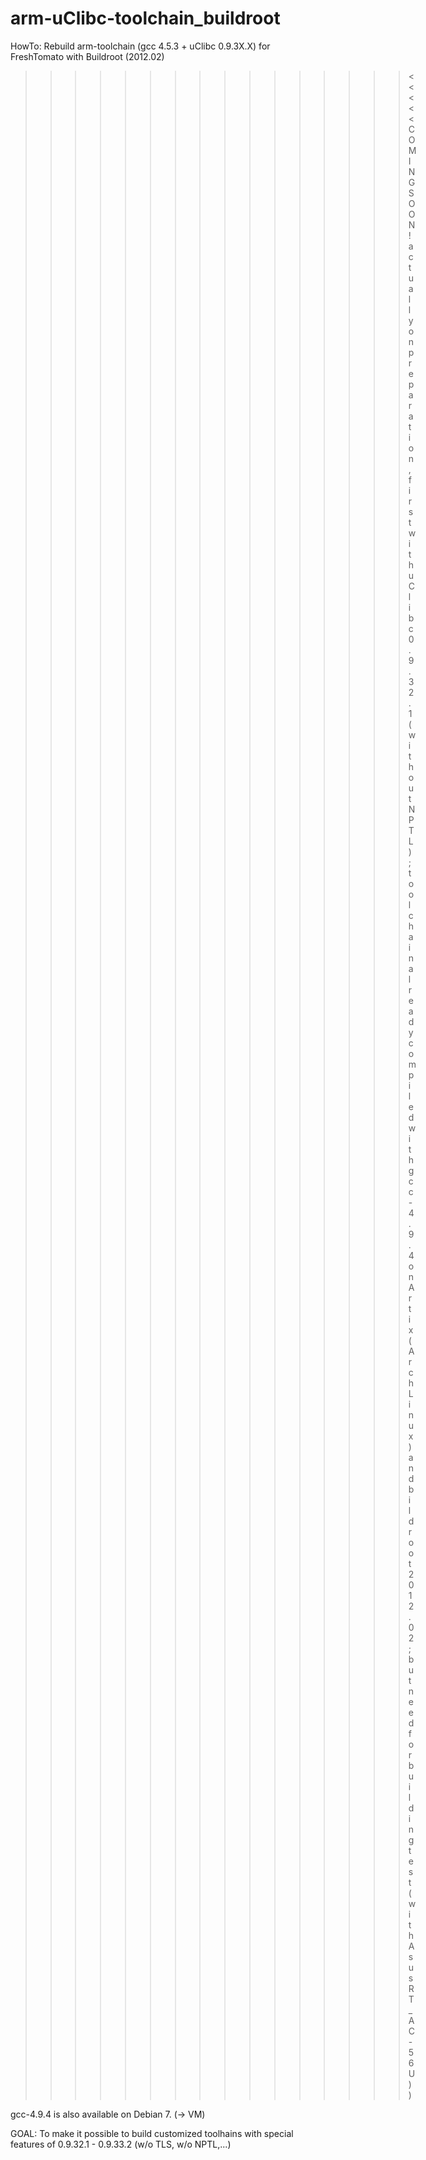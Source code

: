# arm-uClibc-toolchain_buildroot
HowTo: Rebuild arm-toolchain (gcc 4.5.3 + uClibc 0.9.3X.X) for FreshTomato with Buildroot (2012.02) 


>>>>>>>>>>>>>>>><<<<< COMING SOON!
actually on preparation, first with uClibc 0.9.32.1 (without NPTL); toolchain already compiled with gcc-4.9.4 on Artix (Arch Linux) and bildroot 2012.02; but need for building test (with Asus RT_AC-56U))

gcc-4.9.4 is also available on Debian 7. (-> VM)

GOAL: To make it possible to build customized toolhains with special features of 0.9.32.1 - 0.9.33.2 (w/o TLS, w/o NPTL,...)
